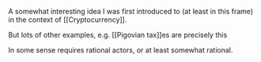 A somewhat interesting idea I was first introduced to (at least in this frame) in the context of [[Cryptocurrency]].

But lots of other examples, e.g. [[Pigovian tax]]es are precisely this

In some sense requires rational actors, or at least somewhat rational.